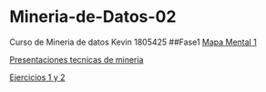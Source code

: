 # Mineria-de-Datos-02
Curso de Mineria de datos Kevin 1805425
##Fase1
[Mapa Mental 1 ](https://github.com/kevingonzalez1805425/Mineria-de-Datos-02/blob/master/Mapamental%201%20Mineria.pdf)

[Presentaciones tecnicas de mineria](https://github.com/kevingonzalez1805425/Mineria-de-Datos-02/blob/master/Presentacion_Clasificacion__02.pdf)

[Ejercicios 1 y 2 ](https://github.com/kevingonzalez1805425/Mineria-de-Datos-02/blob/master/Ejercicios_1.pdf)
